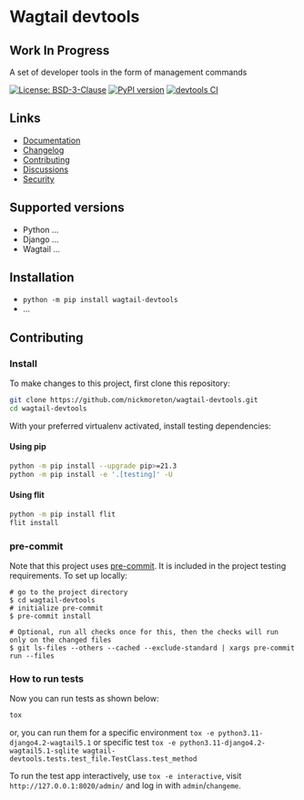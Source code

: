 # Wagtail devtools

## Work In Progress

A set of developer tools in the form of management commands

[![License: BSD-3-Clause](https://img.shields.io/badge/License-BSD--3--Clause-blue.svg)](https://opensource.org/licenses/BSD-3-Clause)
[![PyPI version](https://badge.fury.io/py/wagtail-devtools.svg)](https://badge.fury.io/py/wagtail-devtools)
[![devtools CI](https://github.com/nickmoreton/wagtail-devtools/actions/workflows/test.yml/badge.svg)](https://github.com/nickmoreton/wagtail-devtools/actions/workflows/test.yml)

## Links

- [Documentation](https://github.com/nickmoreton/wagtail-devtools/blob/main/README.md)
- [Changelog](https://github.com/nickmoreton/wagtail-devtools/blob/main/CHANGELOG.md)
- [Contributing](https://github.com/nickmoreton/wagtail-devtools/blob/main/CONTRIBUTING.md)
- [Discussions](https://github.com/nickmoreton/wagtail-devtools/discussions)
- [Security](https://github.com/nickmoreton/wagtail-devtools/security)

## Supported versions

- Python ...
- Django ...
- Wagtail ...

## Installation

- `python -m pip install wagtail-devtools`
- ...

## Contributing

### Install

To make changes to this project, first clone this repository:

```sh
git clone https://github.com/nickmoreton/wagtail-devtools.git
cd wagtail-devtools
```

With your preferred virtualenv activated, install testing dependencies:

#### Using pip

```sh
python -m pip install --upgrade pip>=21.3
python -m pip install -e '.[testing]' -U
```

#### Using flit

```sh
python -m pip install flit
flit install
```

### pre-commit

Note that this project uses [pre-commit](https://github.com/pre-commit/pre-commit).
It is included in the project testing requirements. To set up locally:

```shell
# go to the project directory
$ cd wagtail-devtools
# initialize pre-commit
$ pre-commit install

# Optional, run all checks once for this, then the checks will run only on the changed files
$ git ls-files --others --cached --exclude-standard | xargs pre-commit run --files
```

### How to run tests

Now you can run tests as shown below:

```sh
tox
```

or, you can run them for a specific environment `tox -e python3.11-django4.2-wagtail5.1` or specific test
`tox -e python3.11-django4.2-wagtail5.1-sqlite wagtail-devtools.tests.test_file.TestClass.test_method`

To run the test app interactively, use `tox -e interactive`, visit `http://127.0.0.1:8020/admin/` and log in with `admin`/`changeme`.
